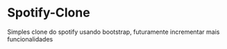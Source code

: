 # Spotify-Clone

Simples clone do spotify usando bootstrap, futuramente incrementar mais funcionalidades
